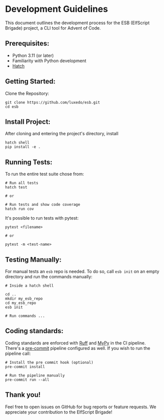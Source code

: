 # Development Guidelines

This document outlines the development process for the ESB (ElfScript Brigade) project, a CLI tool for Advent of Code.

## Prerequisites:

- Python 3.11 (or later)
- Familiarity with Python development
- [Hatch](https://github.com/pypa/hatch)

## Getting Started:

Clone the Repository:

```shell
git clone https://github.com/luxedo/esb.git
cd esb
```

## Install Project:

After cloning and entering the project's directory, install

```shell
hatch shell
pip install -e .
```

## Running Tests:

To run the entire test suite chose from:

```shell
# Run all tests
hatch test

# or

# Run tests and show code coverage
hatch run cov
```

It's possible to run tests with pytest:

```shell
pytest <filename>

# or

pytest -m <test-name>
```

## Testing Manually:

For manual tests an `esb` repo is needed. To do so, call `esb init` on an empty directory
and run the commands manually:

```shell
# Inside a hatch shell

cd ..
mkdir my_esb_repo
cd my_esb_repo
esb init

# Run commands ...
```

## Coding standards:

Coding standards are enforced with [Ruff](https://docs.astral.sh/ruff/) and
[MyPy](https://mypy-lang.org/) in the CI pipeline. There's a [pre-commit](https://pre-commit.com/)
pipeline configured as well. If you wish to run the pipeline call:

```shell
# Install the pre commit hook (optional)
pre-commit install

# Run the pipeline manually
pre-commit run --all
```

## Thank you!

Feel free to open issues on GitHub for bug reports or feature requests.
We appreciate your contribution to the ElfScript Brigade!
